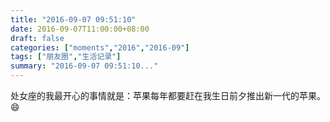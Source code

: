 ```yaml
---
title: "2016-09-07 09:51:10"
date: 2016-09-07T11:00:00+08:00
draft: false
categories: ["moments","2016","2016-09"]
tags: ["朋友圈","生活记录"]
summary: "2016-09-07 09:51:10..."
---
```


处女座的我最开心的事情就是：苹果每年都要赶在我生日前夕推出新一代的苹果。😄

